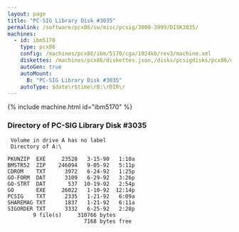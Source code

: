 ```yaml
---
layout: page
title: "PC-SIG Library Disk #3035"
permalink: /software/pcx86/sw/misc/pcsig/3000-3999/DISK3035/
machines:
  - id: ibm5170
    type: pcx86
    config: /machines/pcx86/ibm/5170/cga/1024kb/rev3/machine.xml
    diskettes: /machines/pcx86/diskettes.json,/disks/pcsigdisks/pcx86/diskettes.json
    autoGen: true
    autoMount:
      B: "PC-SIG Library Disk #3035"
    autoType: $date\r$time\rB:\rDIR\r
---
```


{% include machine.html id="ibm5170" %}

### Directory of PC-SIG Library Disk #3035

     Volume in drive A has no label
     Directory of A:\

    PKUNZIP  EXE     23528   3-15-90   1:10a
    BMSTR52  ZIP    246094   9-05-92   5:11p
    CDROM    TXT      3972   6-24-92   1:25p
    GO-FORM  DAT      3109   6-29-92   3:26p
    GO-STRT  DAT       537  10-19-92   2:54p
    GO       EXE     26022   1-10-92  12:14p
    PCSIG    TXT      2335   1-21-92   6:09a
    SHAREMAG TXT      1837   1-21-92   6:11a
    SIGORDER TXT      3332   6-25-92   2:28p
            9 file(s)     310766 bytes
                            7168 bytes free
